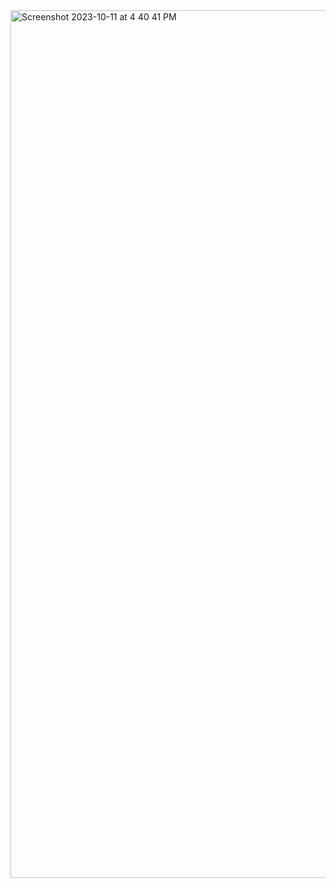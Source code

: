 <img width="1388" alt="Screenshot 2023-10-11 at 4 40 41 PM" src="https://github.com/VictoriaAPineda/Form-Validation/assets/108495349/e68ec726-d6b1-448d-9a99-d67e21d9e22d">
